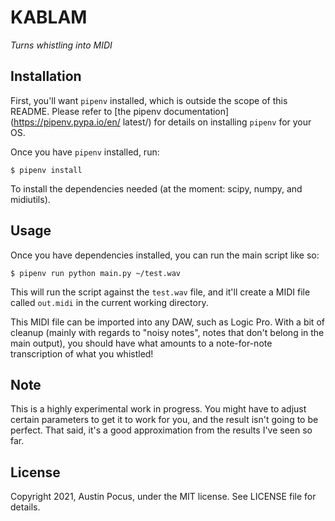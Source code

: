 # KABLAM

_Turns whistling into MIDI_

## Installation

First, you'll want `pipenv` installed, which is outside the scope of this README. Please refer to [the pipenv documentation](https://pipenv.pypa.io/en/ latest/) for details on installing `pipenv` for your OS.

Once you have `pipenv` installed, run:

`$ pipenv install`

To install the dependencies needed (at the moment: scipy, numpy, and midiutils).

## Usage

Once you have dependencies installed, you can run the main script like so:

`$ pipenv run python main.py ~/test.wav`

This will run the script against the `test.wav` file, and it'll create a MIDI file called `out.midi` in the current working directory.

This MIDI file can be imported into any DAW, such as Logic Pro. With a bit of cleanup (mainly with regards to "noisy notes", notes that don't belong in the main output), you should have what amounts to a note-for-note transcription of what you whistled!

## Note

This is a highly experimental work in progress. You might have to adjust certain parameters to get it to work for you, and the result isn't going to be perfect. That said, it's a good approximation from the results I've seen so far.

## License

Copyright 2021, Austin Pocus, under the MIT license. See LICENSE file for details.